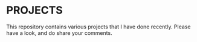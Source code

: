 # PROJECTS
This repository contains various projects that I have done recently. Please have a look, and do share your comments.
